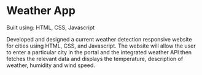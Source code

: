 # Weather App

Built using: HTML, CSS, Javascript

Developed and designed a current weather detection responsive website for cities using HTML, CSS, and Javascript.
The website will allow the user to enter a particular city in the portal and the integrated weather API then fetches the
relevant data and displays the temperature, description of weather, humidity and wind speed.
